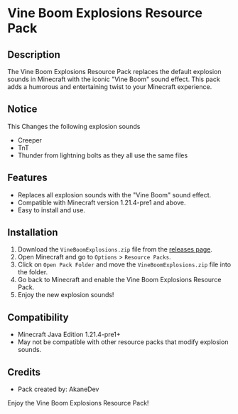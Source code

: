 # Vine Boom Explosions Resource Pack

## Description
The Vine Boom Explosions Resource Pack replaces the default explosion sounds in Minecraft with the iconic "Vine Boom" sound effect. This pack adds a humorous and entertaining twist to your Minecraft experience.

## Notice
This Changes the following explosion sounds
- Creeper
- TnT
- Thunder from lightning bolts
as they all use the same files

## Features
- Replaces all explosion sounds with the "Vine Boom" sound effect.
- Compatible with Minecraft version 1.21.4-pre1 and above.
- Easy to install and use.

## Installation
1. Download the `VineBoomExplosions.zip` file from the [releases page](https://github.com/AkaneDev/VineBoomExplosions/releases/download/v1.0.0/VineBoomExplosions.zip).
2. Open Minecraft and go to `Options` > `Resource Packs`.
3. Click on `Open Pack Folder` and move the `VineBoomExplosions.zip` file into the folder.
4. Go back to Minecraft and enable the Vine Boom Explosions Resource Pack.
5. Enjoy the new explosion sounds!

## Compatibility
- Minecraft Java Edition 1.21.4-pre1+
- May not be compatible with other resource packs that modify explosion sounds.

## Credits
- Pack created by: AkaneDev

Enjoy the Vine Boom Explosions Resource Pack!
